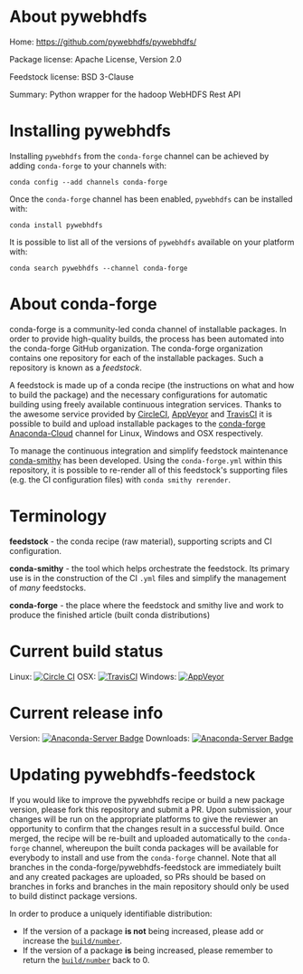About pywebhdfs
===============

Home: https://github.com/pywebhdfs/pywebhdfs/

Package license: Apache License, Version 2.0

Feedstock license: BSD 3-Clause

Summary: Python wrapper for the hadoop WebHDFS Rest API



Installing pywebhdfs
====================

Installing `pywebhdfs` from the `conda-forge` channel can be achieved by adding `conda-forge` to your channels with:

```
conda config --add channels conda-forge
```

Once the `conda-forge` channel has been enabled, `pywebhdfs` can be installed with:

```
conda install pywebhdfs
```

It is possible to list all of the versions of `pywebhdfs` available on your platform with:

```
conda search pywebhdfs --channel conda-forge
```


About conda-forge
=================

conda-forge is a community-led conda channel of installable packages.
In order to provide high-quality builds, the process has been automated into the
conda-forge GitHub organization. The conda-forge organization contains one repository
for each of the installable packages. Such a repository is known as a *feedstock*.

A feedstock is made up of a conda recipe (the instructions on what and how to build
the package) and the necessary configurations for automatic building using freely
available continuous integration services. Thanks to the awesome service provided by
[CircleCI](https://circleci.com/), [AppVeyor](http://www.appveyor.com/)
and [TravisCI](https://travis-ci.org/) it is possible to build and upload installable
packages to the [conda-forge](https://anaconda.org/conda-forge)
[Anaconda-Cloud](http://docs.anaconda.org/) channel for Linux, Windows and OSX respectively.

To manage the continuous integration and simplify feedstock maintenance
[conda-smithy](http://github.com/conda-forge/conda-smithy) has been developed.
Using the ``conda-forge.yml`` within this repository, it is possible to re-render all of
this feedstock's supporting files (e.g. the CI configuration files) with ``conda smithy rerender``.


Terminology
===========

**feedstock** - the conda recipe (raw material), supporting scripts and CI configuration.

**conda-smithy** - the tool which helps orchestrate the feedstock.
                   Its primary use is in the construction of the CI ``.yml`` files
                   and simplify the management of *many* feedstocks.

**conda-forge** - the place where the feedstock and smithy live and work to
                  produce the finished article (built conda distributions)

Current build status
====================

Linux: [![Circle CI](https://circleci.com/gh/conda-forge/pywebhdfs-feedstock.svg?style=shield)](https://circleci.com/gh/conda-forge/pywebhdfs-feedstock)
OSX: [![TravisCI](https://travis-ci.org/conda-forge/pywebhdfs-feedstock.svg?branch=master)](https://travis-ci.org/conda-forge/pywebhdfs-feedstock)
Windows: [![AppVeyor](https://ci.appveyor.com/api/projects/status/github/conda-forge/pywebhdfs-feedstock?svg=True)](https://ci.appveyor.com/project/conda-forge/pywebhdfs-feedstock/branch/master)

Current release info
====================
Version: [![Anaconda-Server Badge](https://anaconda.org/conda-forge/pywebhdfs/badges/version.svg)](https://anaconda.org/conda-forge/pywebhdfs)
Downloads: [![Anaconda-Server Badge](https://anaconda.org/conda-forge/pywebhdfs/badges/downloads.svg)](https://anaconda.org/conda-forge/pywebhdfs)


Updating pywebhdfs-feedstock
============================

If you would like to improve the pywebhdfs recipe or build a new
package version, please fork this repository and submit a PR. Upon submission,
your changes will be run on the appropriate platforms to give the reviewer an
opportunity to confirm that the changes result in a successful build. Once
merged, the recipe will be re-built and uploaded automatically to the
`conda-forge` channel, whereupon the built conda packages will be available for
everybody to install and use from the `conda-forge` channel.
Note that all branches in the conda-forge/pywebhdfs-feedstock are
immediately built and any created packages are uploaded, so PRs should be based
on branches in forks and branches in the main repository should only be used to
build distinct package versions.

In order to produce a uniquely identifiable distribution:
 * If the version of a package **is not** being increased, please add or increase
   the [``build/number``](http://conda.pydata.org/docs/building/meta-yaml.html#build-number-and-string).
 * If the version of a package **is** being increased, please remember to return
   the [``build/number``](http://conda.pydata.org/docs/building/meta-yaml.html#build-number-and-string)
   back to 0.
